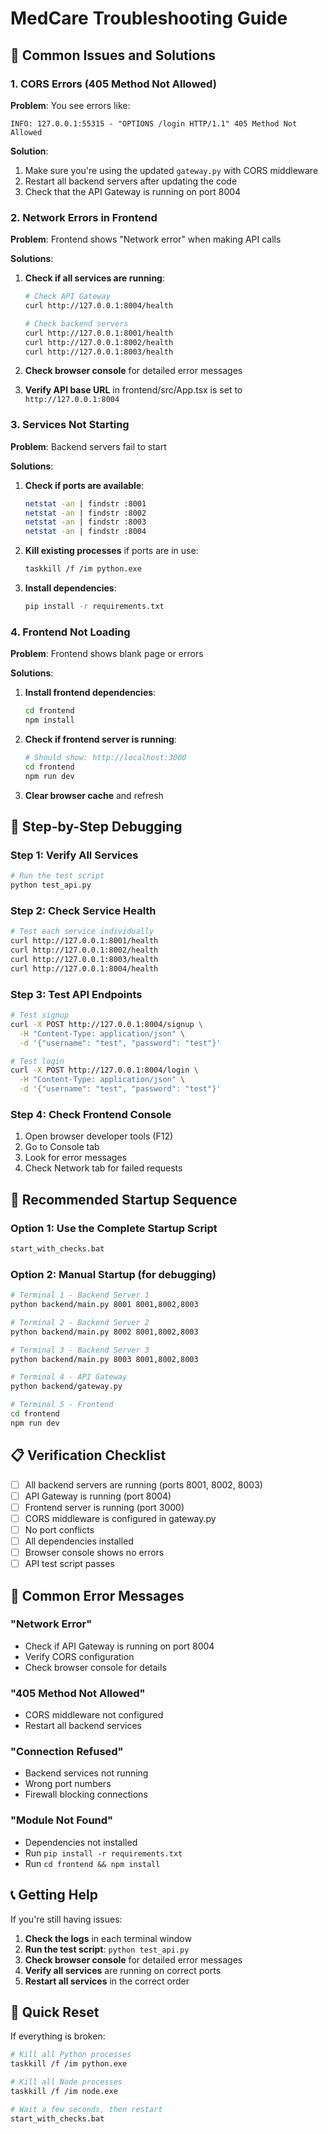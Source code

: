 # MedCare Troubleshooting Guide

## 🚨 Common Issues and Solutions

### 1. CORS Errors (405 Method Not Allowed)

**Problem**: You see errors like:
```
INFO: 127.0.0.1:55315 - "OPTIONS /login HTTP/1.1" 405 Method Not Allowed
```

**Solution**: 
1. Make sure you're using the updated `gateway.py` with CORS middleware
2. Restart all backend servers after updating the code
3. Check that the API Gateway is running on port 8004

### 2. Network Errors in Frontend

**Problem**: Frontend shows "Network error" when making API calls

**Solutions**:
1. **Check if all services are running**:
   ```bash
   # Check API Gateway
   curl http://127.0.0.1:8004/health
   
   # Check backend servers
   curl http://127.0.0.1:8001/health
   curl http://127.0.0.1:8002/health
   curl http://127.0.0.1:8003/health
   ```

2. **Check browser console** for detailed error messages
3. **Verify API base URL** in frontend/src/App.tsx is set to `http://127.0.0.1:8004`

### 3. Services Not Starting

**Problem**: Backend servers fail to start

**Solutions**:
1. **Check if ports are available**:
   ```bash
   netstat -an | findstr :8001
   netstat -an | findstr :8002
   netstat -an | findstr :8003
   netstat -an | findstr :8004
   ```

2. **Kill existing processes** if ports are in use:
   ```bash
   taskkill /f /im python.exe
   ```

3. **Install dependencies**:
   ```bash
   pip install -r requirements.txt
   ```

### 4. Frontend Not Loading

**Problem**: Frontend shows blank page or errors

**Solutions**:
1. **Install frontend dependencies**:
   ```bash
   cd frontend
   npm install
   ```

2. **Check if frontend server is running**:
   ```bash
   # Should show: http://localhost:3000
   cd frontend
   npm run dev
   ```

3. **Clear browser cache** and refresh

## 🔧 Step-by-Step Debugging

### Step 1: Verify All Services
```bash
# Run the test script
python test_api.py
```

### Step 2: Check Service Health
```bash
# Test each service individually
curl http://127.0.0.1:8001/health
curl http://127.0.0.1:8002/health  
curl http://127.0.0.1:8003/health
curl http://127.0.0.1:8004/health
```

### Step 3: Test API Endpoints
```bash
# Test signup
curl -X POST http://127.0.0.1:8004/signup \
  -H "Content-Type: application/json" \
  -d '{"username": "test", "password": "test"}'

# Test login
curl -X POST http://127.0.0.1:8004/login \
  -H "Content-Type: application/json" \
  -d '{"username": "test", "password": "test"}'
```

### Step 4: Check Frontend Console
1. Open browser developer tools (F12)
2. Go to Console tab
3. Look for error messages
4. Check Network tab for failed requests

## 🚀 Recommended Startup Sequence

### Option 1: Use the Complete Startup Script
```bash
start_with_checks.bat
```

### Option 2: Manual Startup (for debugging)
```bash
# Terminal 1 - Backend Server 1
python backend/main.py 8001 8001,8002,8003

# Terminal 2 - Backend Server 2
python backend/main.py 8002 8001,8002,8003

# Terminal 3 - Backend Server 3
python backend/main.py 8003 8001,8002,8003

# Terminal 4 - API Gateway
python backend/gateway.py

# Terminal 5 - Frontend
cd frontend
npm run dev
```

## 📋 Verification Checklist

- [ ] All backend servers are running (ports 8001, 8002, 8003)
- [ ] API Gateway is running (port 8004)
- [ ] Frontend server is running (port 3000)
- [ ] CORS middleware is configured in gateway.py
- [ ] No port conflicts
- [ ] All dependencies installed
- [ ] Browser console shows no errors
- [ ] API test script passes

## 🐛 Common Error Messages

### "Network Error"
- Check if API Gateway is running on port 8004
- Verify CORS configuration
- Check browser console for details

### "405 Method Not Allowed"
- CORS middleware not configured
- Restart all backend services

### "Connection Refused"
- Backend services not running
- Wrong port numbers
- Firewall blocking connections

### "Module Not Found"
- Dependencies not installed
- Run `pip install -r requirements.txt`
- Run `cd frontend && npm install`

## 📞 Getting Help

If you're still having issues:

1. **Check the logs** in each terminal window
2. **Run the test script**: `python test_api.py`
3. **Check browser console** for detailed error messages
4. **Verify all services** are running on correct ports
5. **Restart all services** in the correct order

## 🔄 Quick Reset

If everything is broken:

```bash
# Kill all Python processes
taskkill /f /im python.exe

# Kill all Node processes  
taskkill /f /im node.exe

# Wait a few seconds, then restart
start_with_checks.bat
```
